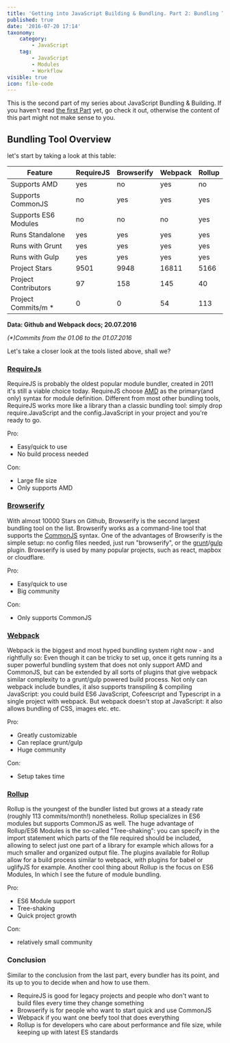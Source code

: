 ```yaml
---
title: 'Getting into JavaScript Building & Bundling. Part 2: Bundling Tools'
published: true
date: '2016-07-20 17:14'
taxonomy:
    category:
        - JavaScript
    tag:
        - JavaScript
        - Modules
        - Workflow
visible: true
icon: file-code
---
```


This is the second part of my series about JavaScript Bundling & Building. If you haven't read [the first Part](http://f-rilling.com/getting-into-javascript-building-and-bundling-part-1-modules) yet, go check it out, otherwise the content of this part might not make sense to you.

## Bundling Tool Overview

let's start by taking a look at this table:

Feature              | RequireJS | Browserify | Webpack | Rollup
-------------------- | --------- | ---------- | ------- | ------
Supports AMD         | yes       | no         | yes     | no
Supports CommonJS    | no        | yes        | yes     | yes
Supports ES6 Modules | no        | no         | no      | yes
Runs Standalone      | yes       | yes        | yes     | yes
Runs with Grunt      | yes       | yes        | yes     | yes
Runs with Gulp       | yes       | yes        | yes     | yes
Project Stars        | 9501      | 9948       | 16811   | 5166
Project Contributors | 97        | 158        | 145     | 40
Project Commits/m *  | 0         | 0          | 54      | 113

**Data: Github and Webpack docs; 20.07.2016**

_(*)Commits from the 01.06 to the 01.07.2016_

Let's take a closer look at the tools listed above, shall we?

### [RequireJs](http://requirejs.org)

RequireJS is probably the oldest popular module bundler, created in 2011 it's still a viable choice today. RequireJS choose [AMD](http://f-rilling.com/getting-into-JavaScript-building-and-bundling-part-1-modules) as the primary(and only) syntax for module definition. Different from most other bundling tools, RequireJS works more like a library than a classic bundling tool: simply drop require.JavaScript and the config.JavaScript in your project and you're ready to go.

Pro:

- Easy/quick to use
- No build process needed

Con:

- Large file size
- Only supports AMD

### [Browserify](http://browserify.org/)

With almost 10000 Stars on Github, Browserify is the second largest bundling tool on the list. Browserify works as a command-line tool that supports the [CommonJS](http://f-rilling.com/getting-into-JavaScript-building-and-bundling-part-1-modules) syntax. One of the advantages of Browserify is the simple setup: no config files needed, just run "browserify", or the [grunt](https://www.npmjs.com/package/grunt-browserify)/[gulp](https://www.npmjs.com/package/gulp-browserify) plugin. Browserify is used by many popular projects, such as react, mapbox or cloudflare.

Pro:

- Easy/quick to use
- Big community

Con:

- Only supports CommonJS

### [Webpack](https://webpack.github.io/)

Webpack is the biggest and most hyped bundling system right now - and rightfully so: Even though it can be tricky to set up, once it gets running its a super powerful bundling system that does not only support AMD and CommonJS, but can be extended by all sorts of plugins that give webpack similar complexity to a grunt/gulp powered build process. Not only can webpack include bundles, it also supports transpiling & compiling JavaScript: you could build ES6 JavaScript, Cofeescript and Typescript in a single project with webpack. But webpack doesn't stop at JavaScript: it also allows bundling of CSS, images etc. etc.

Pro:

- Greatly customizable
- Can replace grunt/gulp
- Huge community

Con:

- Setup takes time

### [Rollup](http://rollupjs.org/)

Rollup is the youngest of the bundler listed but grows at a steady rate (roughly 113 commits/month!) nonetheless. Rollup specializes in ES6 modules but supports CommonJS as well. The huge advantage of Rollup/ES6 Modules is the so-called "Tree-shaking": you can specify in the import statement which parts of the file required should be included, allowing to select just one part of a library for example which allows for a much smaller and organized output file. The plugins available for Rollup allow for a build process similar to webpack, with plugins for babel or uglifyJS for example. Another cool thing about Rollup is the focus on ES6 Modules, In which I see the future of module bundling.

Pro:

- ES6 Module support
- Tree-shaking
- Quick project growth

Con:

- relatively small community

### Conclusion

Similar to the conclusion from the last part, every bundler has its point, and its up to you to decide when and how to use them.

- RequireJS is good for legacy projects and people who don't want to build files every time they change something
- Browserify is for people who want to start quick and use CommonJS
- Webpack if you want one beefy tool that does everything
- Rollup is for developers who care about performance and file size, while keeping up with latest ES standards
